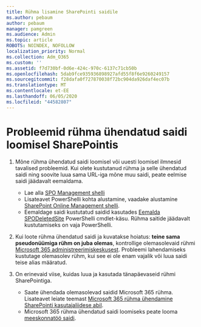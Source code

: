 ```yaml
---
title: Rühma lisamine SharePointi saidile
ms.author: pebaum
author: pebaum
manager: pamgreen
ms.audience: Admin
ms.topic: article
ROBOTS: NOINDEX, NOFOLLOW
localization_priority: Normal
ms.collection: Adm_O365
ms.custom: ''
ms.assetid: f7d730bf-0d6e-424c-970c-6137c71cb50b
ms.openlocfilehash: 5dab9fce935936898927afd55f8f6e9260249157
ms.sourcegitcommit: f28dafa0f727870038f72bc904da926daf4ec07b
ms.translationtype: MT
ms.contentlocale: et-EE
ms.lasthandoff: 06/05/2020
ms.locfileid: "44582807"
---
```

# <a name="issues-when-creating-a-group-connected-site-in-sharepoint"></a>Probleemid rühma ühendatud saidi loomisel SharePointis

1. Mõne rühma ühendatud saidi loomisel või uuesti loomisel ilmnesid tavalised probleemid.
Kui olete kustutanud rühma ja selle ühendatud saidi ning soovite luua sama URL-iga mõne muu saidi, peate eelmise saidi jäädavalt eemaldama.

   - Lae alla [SPO Management shelli](https://support.office.com/article/introduction-to-the-sharepoint-online-management-shell-c16941c3-19b4-4710-8056-34c034493429)
   - Lisateavet PowerShelli kohta alustamine, vaadake alustamine [SharePoint Online Management shelli](https://docs.microsoft.com/powershell/module/sharepoint-online/remove-sposite).
   - Eemaldage saidi kustutatud saidid kasutades [Eemalda SPODeletedSite](https://docs.microsoft.com/powershell/module/sharepoint-online/remove-sposite?view=sharepoint-ps) PowerShelli cmdlet-käsu. Rühma saitide jäädavalt kustutamiseks on vaja PowerShelli.

1. Kui loote rühma ühendatud saidi ja kuvatakse hoiatus: **teine sama pseudonüümiga rühm on juba olemas**, kontrollige olemasolevaid rühmi [Microsoft 365 administreerimiskeskusest](https://admin.microsoft.com/AdminPortal/Home#/groups). Probleemi lahendamiseks kustutage olemasolev rühm, kui see ei ole enam vajalik või luua saidi teise alias määratud.

1. On erinevaid viise, kuidas luua ja kasutada tänapäevaseid rühmi SharePointiga.

   - Saate ühendada olemasolevad saidid Microsoft 365 rühma. Lisateavet leiate teemast [Microsoft 365 rühma ühendamine SharePointi kasutajaliidese abil](https://docs.microsoft.com/sharepoint/dev/transform/modernize-connect-to-office365-group#connect-an-office-365-group-using-the-sharepoint-user-interface).
   - Microsoft 365 rühma ühendatud saidi loomiseks peate looma [meeskonnatöö saidi](https://admin.microsoft.com/sharepoint).
